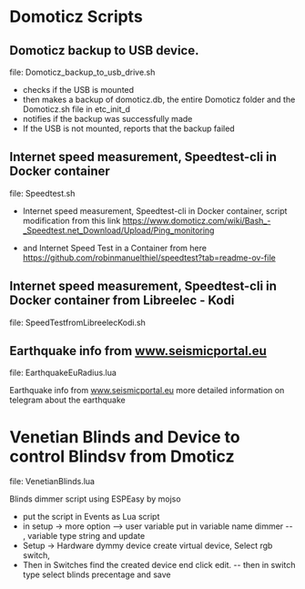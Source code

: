 # Domoticz Scripts



## Domoticz backup to USB device. 

file: Domoticz_backup_to_usb_drive.sh

* checks if the USB is mounted
* then makes a backup of domoticz.db, the entire Domoticz folder and the Domoticz.sh file in etc_init_d
* notifies if the backup was successfully made
* If the USB is not mounted, reports that the backup failed


## Internet speed measurement, Speedtest-cli in Docker container

file: Speedtest.sh

* Internet speed measurement, Speedtest-cli in Docker container, script modification from this link
https://www.domoticz.com/wiki/Bash_-_Speedtest.net_Download/Upload/Ping_monitoring

* and Internet Speed Test in a Container from here
https://github.com/robinmanuelthiel/speedtest?tab=readme-ov-file

## Internet speed measurement, Speedtest-cli in Docker container from Libreelec - Kodi
file: SpeedTestfromLibreelecKodi.sh

## Earthquake info from www.seismicportal.eu

file: EarthquakeEuRadius.lua

Earthquake info from www.seismicportal.eu
more detailed information on telegram about the earthquake

# Venetian Blinds  and Device to control  Blindsv from Dmoticz

file: VenetianBlinds.lua

Blinds dimmer script using ESPEasy by mojso
* put the script in Events as Lua script
* in setup -> more option --> user variable put in variable name dimmer -- , variable type string and update
* Setup -> Hardware  dymmy device 
create virtual device,  Select rgb switch,  
* Then in Switches find the created device end click edit. -- then in switch type select blinds precentage and save
